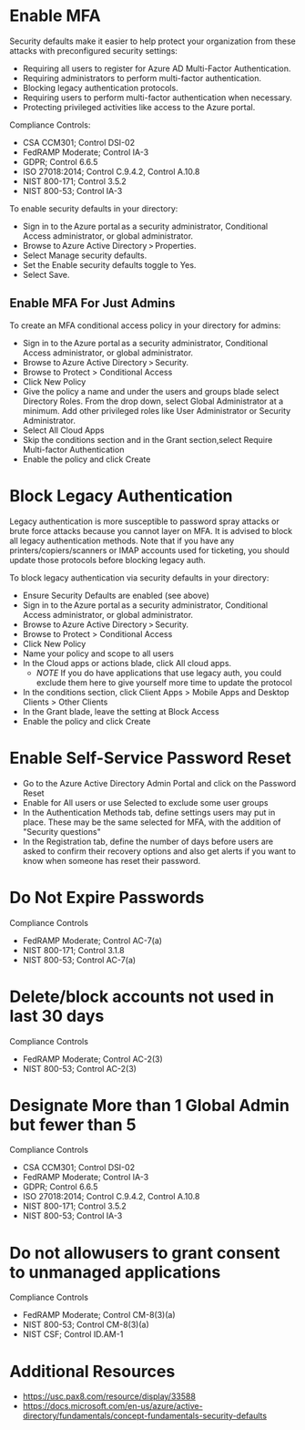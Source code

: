 # Enable MFA

Security defaults make it easier to help protect your organization from these attacks with preconfigured security settings:
- Requiring all users to register for Azure AD Multi-Factor Authentication.
- Requiring administrators to perform multi-factor authentication.
- Blocking legacy authentication protocols.
- Requiring users to perform multi-factor authentication when necessary.
- Protecting privileged activities like access to the Azure portal.

Compliance Controls:
- CSA CCM301; Control DSI-02
- FedRAMP Moderate; Control IA-3
- GDPR; Control 6.6.5
- ISO 27018:2014; Control C.9.4.2, Control A.10.8
- NIST 800-171; Control 3.5.2
- NIST 800-53; Control IA-3

To enable security defaults in your directory:
- Sign in to the Azure portal as a security administrator, Conditional Access administrator, or global administrator.
- Browse to Azure Active Directory > Properties.
- Select Manage security defaults.
- Set the Enable security defaults toggle to Yes.
- Select Save.

## Enable MFA For Just Admins
To create an MFA conditional access policy in your directory for admins:
- Sign in to the Azure portal as a security administrator, Conditional Access administrator, or global administrator.
- Browse to Azure Active Directory > Security.
- Browse to Protect > Conditional Access
- Click New Policy
- Give the policy a name and under the users and groups blade select Directory Roles. From the drop down, select Global Administrator at a minimum. Add other privileged roles like User Administrator or Security Administrator.
- Select All Cloud Apps
- Skip the conditions section and in the Grant section,select Require Multi-factor Authentication
- Enable the policy and click Create

# Block Legacy Authentication
Legacy authentication is more susceptible to password spray attacks or brute force attacks because you cannot layer on MFA. It is advised to block all legacy authentication methods. Note that if you have any printers/copiers/scanners or IMAP accounts used for ticketing, you should update those protocols before blocking legacy auth.

To block legacy authentication via security defaults in your directory:
- Ensure Security Defaults are enabled (see above)
- Sign in to the Azure portal as a security administrator, Conditional Access administrator, or global administrator.
- Browse to Azure Active Directory > Security.
- Browse to Protect > Conditional Access
- Click New Policy
- Name your policy and scope to all users
- In the Cloud apps or actions blade, click All cloud apps.
  - *NOTE* If you do have applications that use legacy auth, you could exclude them here to give yourself more time to update the protocol
- In the conditions section, click Client Apps > Mobile Apps and Desktop Clients > Other Clients
- In the Grant blade, leave the setting at Block Access
- Enable the policy and click Create


# Enable Self-Service Password Reset
- Go to the Azure Active Directory Admin Portal and click on the Password Reset 
- Enable for All users or use Selected to exclude some user groups
- In the Authentication Methods tab, define settings users may put in place. These may be the same selected for MFA, with the addition of "Security questions"
- In the Registration tab, define the number of days before users are asked to confirm their recovery options and also get alerts if you want to know when someone has reset their password.

# Do Not Expire Passwords

Compliance Controls
- FedRAMP Moderate; Control AC-7(a)
- NIST 800-171; Control 3.1.8
- NIST 800-53; Control AC-7(a)

# Delete/block accounts not used in last 30 days

Compliance Controls
- FedRAMP Moderate; Control AC-2(3)
- NIST 800-53; Control AC-2(3)

# Designate More than 1 Global Admin but fewer than 5

Compliance Controls
- CSA CCM301; Control DSI-02
- FedRAMP Moderate; Control IA-3
- GDPR; Control 6.6.5
- ISO 27018:2014; Control C.9.4.2, Control A.10.8
- NIST 800-171; Control 3.5.2
- NIST 800-53; Control IA-3

# Do not allowusers to grant consent to unmanaged applications

Compliance Controls
- FedRAMP Moderate; Control CM-8(3)(a)
- NIST 800-53; Control CM-8(3)(a)
- NIST CSF; Control ID.AM-1


# Additional Resources
- https://usc.pax8.com/resource/display/33588
- https://docs.microsoft.com/en-us/azure/active-directory/fundamentals/concept-fundamentals-security-defaults
